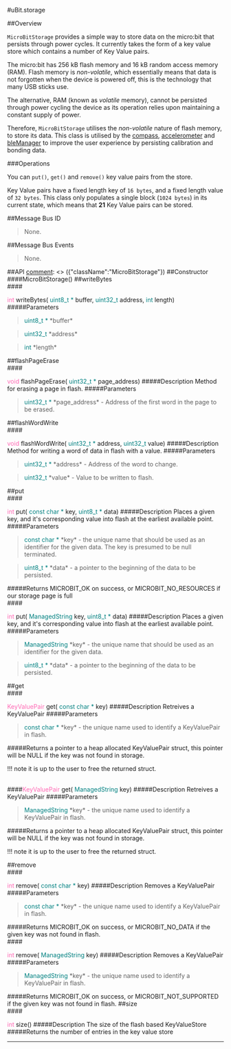 #uBit.storage

##Overview

`MicroBitStorage` provides a simple way to store data on the micro:bit that persists
through power cycles. It currently takes the form of a key value store which contains
a number of Key Value pairs.

The micro:bit has 256 kB flash memory and 16 kB random access memory (RAM). Flash memory
is *non-volatile*, which essentially means that data is not forgotten when the device
is powered off, this is the technology that many USB sticks use.

The alternative, RAM (known as *volatile* memory), cannot be persisted through power cycling the device as its
operation relies upon maintaining a constant supply of power.

Therefore, `MicroBitStorage` utilises the *non-volatile* nature of flash memory, to
store its data. This class is utilised by the [compass](compass.md), [accelerometer](compass.md)
and [bleManager](blemanager.md) to improve the user experience by persisting calibration
and bonding data.


###Operations

You can `put()`, `get()` and `remove()` key value pairs from the store.

Key Value pairs have a fixed length key of `16 bytes`, and a fixed length value of
`32 bytes`. This class only populates a single block (`1024 bytes`) in its current state,
which means that **21** Key Value pairs can be stored.

##Message Bus ID

> None.

##Message Bus Events

> None.

##API
[comment]: <> ({"className":"MicroBitStorage"})
##Constructor
<br/>
####MicroBitStorage()
##writeBytes
<br/>
####<div style='color:#FF69B4; display:inline-block'>int</div> writeBytes( <div style='color:#008080; display:inline-block'>uint8_t *</div> buffer,  <div style='color:#008080; display:inline-block'>uint32_t</div> address,  <div style='color:#008080; display:inline-block'>int</div> length)
#####Parameters

>  <div style='color:#008080; display:inline-block'>uint8_t *</div> *buffer*

>  <div style='color:#008080; display:inline-block'>uint32_t</div> *address*

>  <div style='color:#008080; display:inline-block'>int</div> *length*
##flashPageErase
<br/>
####<div style='color:#FF69B4; display:inline-block'>void</div> flashPageErase( <div style='color:#008080; display:inline-block'>uint32_t *</div> page_address)
#####Description
Method for erasing a page in flash. 
#####Parameters

>  <div style='color:#008080; display:inline-block'>uint32_t *</div> *page_address* - Address of the first word in the page to be erased. 
##flashWordWrite
<br/>
####<div style='color:#FF69B4; display:inline-block'>void</div> flashWordWrite( <div style='color:#008080; display:inline-block'>uint32_t *</div> address,  <div style='color:#008080; display:inline-block'>uint32_t</div> value)
#####Description
Method for writing a word of data in flash with a value.
#####Parameters

>  <div style='color:#008080; display:inline-block'>uint32_t *</div> *address* - Address of the word to change. 

>  <div style='color:#008080; display:inline-block'>uint32_t</div> *value* - Value to be written to flash. 
##put
<br/>
####<div style='color:#FF69B4; display:inline-block'>int</div> put( <div style='color:#008080; display:inline-block'>const char *</div> key,  <div style='color:#008080; display:inline-block'>uint8_t *</div> data)
#####Description
Places a given key, and it's corresponding value into flash at the earliest available point.
#####Parameters

>  <div style='color:#008080; display:inline-block'>const char *</div> *key* - the unique name that should be used as an identifier for the given data. The key is presumed to be null terminated. 

>  <div style='color:#008080; display:inline-block'>uint8_t *</div> *data* - a pointer to the beginning of the data to be persisted.
#####Returns
MICROBIT_OK on success, or MICROBIT_NO_RESOURCES if our storage page is full 
<br/>
####<div style='color:#FF69B4; display:inline-block'>int</div> put( <div style='color:#008080; display:inline-block'>ManagedString</div> key,  <div style='color:#008080; display:inline-block'>uint8_t *</div> data)
#####Description
Places a given key, and it's corresponding value into flash at the earliest available point.
#####Parameters

>  <div style='color:#008080; display:inline-block'>ManagedString</div> *key* - the unique name that should be used as an identifier for the given data. 

>  <div style='color:#008080; display:inline-block'>uint8_t *</div> *data* - a pointer to the beginning of the data to be persisted. 
##get
<br/>
####<div style='color:#FF69B4; display:inline-block'>KeyValuePair</div> get( <div style='color:#008080; display:inline-block'>const char *</div> key)
#####Description
Retreives a  KeyValuePair
#####Parameters

>  <div style='color:#008080; display:inline-block'>const char *</div> *key* - the unique name used to identify a  KeyValuePair  in flash.
#####Returns
a pointer to a heap allocated  KeyValuePair  struct, this pointer will be NULL if the key was not found in storage.

!!! note
    it is up to the user to free the returned struct. 

<br/>
####<div style='color:#FF69B4; display:inline-block'>KeyValuePair</div> get( <div style='color:#008080; display:inline-block'>ManagedString</div> key)
#####Description
Retreives a  KeyValuePair
#####Parameters

>  <div style='color:#008080; display:inline-block'>ManagedString</div> *key* - the unique name used to identify a  KeyValuePair  in flash.
#####Returns
a pointer to a heap allocated  KeyValuePair  struct, this pointer will be NULL if the key was not found in storage.

!!! note
    it is up to the user to free the returned struct. 

##remove
<br/>
####<div style='color:#FF69B4; display:inline-block'>int</div> remove( <div style='color:#008080; display:inline-block'>const char *</div> key)
#####Description
Removes a  KeyValuePair
#####Parameters

>  <div style='color:#008080; display:inline-block'>const char *</div> *key* - the unique name used to identify a  KeyValuePair  in flash.
#####Returns
MICROBIT_OK on success, or MICROBIT_NO_DATA if the given key was not found in flash. 
<br/>
####<div style='color:#FF69B4; display:inline-block'>int</div> remove( <div style='color:#008080; display:inline-block'>ManagedString</div> key)
#####Description
Removes a  KeyValuePair
#####Parameters

>  <div style='color:#008080; display:inline-block'>ManagedString</div> *key* - the unique name used to identify a  KeyValuePair  in flash.
#####Returns
MICROBIT_OK on success, or MICROBIT_NOT_SUPPORTED if the given key was not found in flash. 
##size
<br/>
####<div style='color:#FF69B4; display:inline-block'>int</div> size()
#####Description
The size of the flash based  KeyValueStore
#####Returns
the number of entries in the key value store 
____
[comment]: <> ({"end":"MicroBitStorage"})
